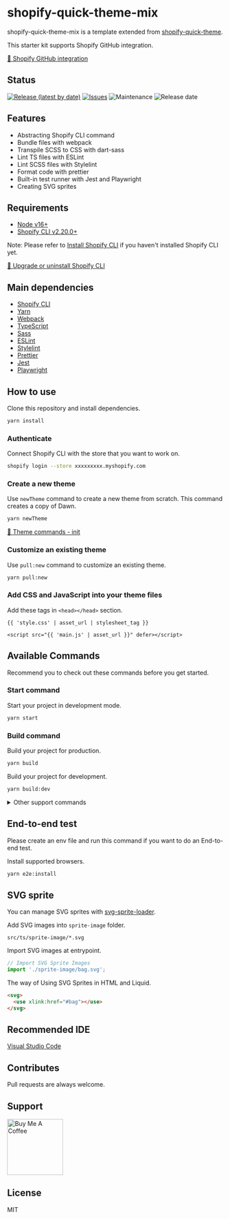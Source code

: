# shopify-quick-theme-mix

shopify-quick-theme-mix is a template extended from [shopify-quick-theme](https://github.com/Kazuki-tam/shopify-quick-theme-mix).

This starter kit supports Shopify GitHub integration.

[📖 Shopify GitHub integration](https://shopify.dev/themes/tools/github)
## Status

[![Release (latest by date)](https://img.shields.io/github/v/release/Kazuki-tam/shopify-quick-theme-mix)](https://github.com/Kazuki-tam/shopify-quick-theme-mix/releases/tag/v0.0.1)
[![Issues](https://img.shields.io/github/issues/Kazuki-tam/shopify-quick-theme-mix)](https://github.com/Kazuki-tam/shopify-quick-theme-mix/issues)
![Maintenance](https://img.shields.io/maintenance/yes/2022)
![Release date](https://img.shields.io/github/release-date/Kazuki-tam/shopify-quick-theme-mix)

## Features

- Abstracting Shopify CLI command
- Bundle files with webpack
- Transpile SCSS to CSS with dart-sass
- Lint TS files with ESLint
- Lint SCSS files with Stylelint
- Format code with prettier
- Built-in test runner with Jest and Playwright
- Creating SVG sprites

## Requirements

- [Node v16+](https://nodejs.org/en/)
- [Shopify CLI v2.20.0+](https://shopify.dev/themes/tools/cli)

Note: Please refer to [Install Shopify CLI](https://shopify.dev/themes/tools/cli/installation) if you haven't installed Shopify CLI yet.

[📖 Upgrade or uninstall Shopify CLI](https://shopify.dev/themes/tools/cli/upgrade-uninstall)
## Main dependencies

- [Shopify CLI](https://shopify.dev/themes/tools/cli)
- [Yarn](https://yarnpkg.com/)
- [Webpack](https://webpack.js.org/)
- [TypeScript](https://www.typescriptlang.org/)
- [Sass](https://sass-lang.com/)
- [ESLint](https://eslint.org/)
- [Stylelint](https://stylelint.io/)
- [Prettier](https://prettier.io/)
- [Jest](https://jestjs.io/)
- [Playwright](https://playwright.dev/)

## How to use

Clone this repository and install dependencies.

```bash
yarn install
```

### Authenticate

Connect Shopify CLI with the store that you want to work on.

```bash
shopify login --store xxxxxxxxx.myshopify.com
```

### Create a new theme

Use `newTheme` command to create a new theme from scratch. This command creates a copy of Dawn.

```bash
yarn newTheme
```

[📖 Theme commands - init](https://shopify.dev/themes/tools/cli/theme-commands#init)

### Customize an existing theme

Use `pull:new` command to customize an existing theme.

```bash
yarn pull:new
```

### Add CSS and JavaScript into your theme files

Add these tags in `<head></head>` section.

```liquid
{{ 'style.css' | asset_url | stylesheet_tag }}
```

```liquid
<script src="{{ 'main.js' | asset_url }}" defer></script>
```

## Available Commands

Recommend you to check out these commands before you get started.

### Start command

Start your project in development mode.

```bash
yarn start
```

### Build command

Build your project for production.

```bash
yarn build
```

Build your project for development.

```bash
yarn build:dev
```

<details>
<summary>Other support commands</summary>

### Pull command

Retrieve theme files from Shopify without deleting local files.

```bash
yarn pull
```

### Push command

Upload your local theme files to Shopify without deleting remote files.

```bash
yarn push
```

Push to your development theme. If you don't have a development theme, then one is created.

```bash
yarn push:dev
```

Upload the theme to the theme library as a new unpublished theme.

```bash
yarn push:upload
```

### Deploy command

Build your local files and upload them to Shopify as production.

```bash
yarn deploy
```

Build your local files and upload them to Shopify as development.

```bash
yarn deploy:dev
```

### Preview command
Returns links that let you preview the specified theme.

```bash
yarn preview
```

### Cheat command

Open Shopify Cheat Sheet.

```bash
yarn cheat
```

[Shopify Cheat Sheet](https://www.shopify.com/partners/shopify-cheat-sheet)

### Lint command

Lint this project code.

```bash
yarn lint
```

Fix this project code.

```bash
yarn lint:fix
```

### Test command

Run End-to-end testing and unit testing.

```bash
yarn test
```

Run unit testing.

```bash
yarn unit
```

```bash
yarn unit:watch
```

Run End-to-end testing in a headless.

```bash
yarn e2e
```

Run End-to-end testing with headed browser.

```bash
yarn e2e:headed
```

Generate End-to-end test code.

```bash
yarn e2e:codegen
```

### Share command
Uploads your theme as a new, unpublished theme in your theme library.

```bash
yarn share
```

### Package command
Packages your local theme files into a ZIP file that can be uploaded to Shopify.

```bash
yarn package
```

### Products command
Creates products in your store. Products are created with a title and a price.

```bash
yarn products
```

### Customers command
Creates customers in your store. Customers are created with a name only.

```bash
yarn customers
```

### Draft orders command
Creates draft orders in your store. Draft orders are created with one custom item.

```bash
yarn draftorders
```

### Store command
Displays the store that you're currently connected to.

```bash
yarn store
```

### PostInstall command

Install missing TypeScript typings.

```bash
yarn postInstall
```

</details>

## End-to-end test
Please create an env file and run this command if you want to do an End-to-end test.

Install supported browsers.

```bash
yarn e2e:install
```
## SVG sprite
You can manage SVG sprites with [svg-sprite-loader](https://www.npmjs.com/package/svg-sprite-loader).

Add SVG images into `sprite-image` folder.

```
src/ts/sprite-image/*.svg
```

Import SVG images at entrypoint.

```ts
// Import SVG Sprite Images
import './sprite-image/bag.svg';
```

The way of Using SVG Sprites in HTML and Liquid.

```html
<svg>
  <use xlink:href="#bag"></use>
</svg>
```

## Recommended IDE

[Visual Studio Code](https://code.visualstudio.com/)


## Contributes

Pull requests are always welcome.

## Support

<!-- BADGES/ -->
<p>
    <a href="https://buymeacoffee.com/ricebookspk" target="_blank"><img src="https://cdn.buymeacoffee.com/buttons/default-yellow.png" alt="Buy Me A Coffee" width="130"></a>
</p>
<!-- /BADGES -->

## License

MIT
